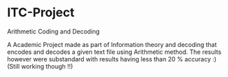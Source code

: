 # ITC-Project
Arithmetic Coding and Decoding

A Academic Project made as part of Information theory and decoding that encodes and decodes a given text file using Arithmetic method. The results however were substandard with results having less than 20 % accuracy :) (Still working though !!)
